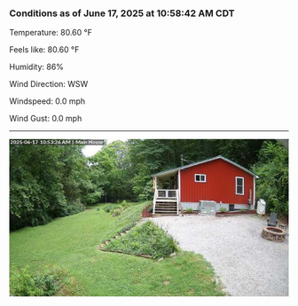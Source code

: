 ### Conditions as of June 17, 2025 at 10:58:42 AM CDT 

Temperature: 80.60 &deg;F

Feels like: 80.60 &deg;F

Humidity: 86%

Wind Direction: WSW

Windspeed: 0.0 mph

Wind Gust: 0.0 mph

---

<img src="./images/latest.jpeg"/>

